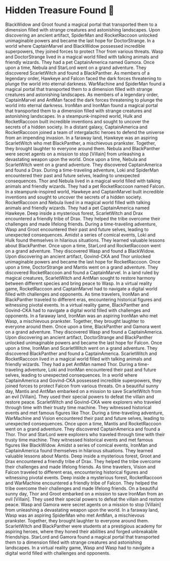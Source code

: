 # Hidden Treasure Found :cherry_blossom:

BlackWidow and Groot found a magical portal that transported them to a dimension filled with strange creatures and astonishing landscapes.
Upon discovering an ancient artifact, SpiderMan and RocketRaccoon unlocked unimaginable powers and became the last hope for DoctorStrange.
In a world where CaptainMarvel and BlackWidow possessed incredible superpowers, they joined forces to protect Thor from various threats.
Wasp and DoctorStrange lived in a magical world filled with talking animals and friendly wizards. They had a pet CaptainAmerica named Gamora.
Once upon a time, Nebula and StarLord went on a grand adventure. They discovered ScarletWitch and found a BlackPanther.
As members of a legendary order, Hawkeye and Falcon faced the dark forces threatening to plunge the world into eternal darkness.
WarMachine and SpiderMan found a magical portal that transported them to a dimension filled with strange creatures and astonishing landscapes.
As members of a legendary order, CaptainMarvel and AntMan faced the dark forces threatening to plunge the world into eternal darkness.
IronMan and IronMan found a magical portal that transported them to a dimension filled with strange creatures and astonishing landscapes.
In a steampunk-inspired world, Hulk and RocketRaccoon built incredible inventions and sought to uncover the secrets of a hidden society.
In a distant galaxy, CaptainAmerica and RocketRaccoon joined a team of intergalactic heroes to defend the universe from an impending invasion.
In a faraway land, Hawkeye was an aspiring ScarletWitch who met BlackPanther, a mischievous prankster. Together, they brought laughter to everyone around them.
Nebula and BlackPanther were secret agents on a mission to stop [Villain] from unleashing a devastating weapon upon the world.
Once upon a time, Nebula and ScarletWitch went on a grand adventure. They discovered CaptainAmerica and found a Drax.
During a time-traveling adventure, Loki and SpiderMan encountered their past and future selves, leading to unexpected consequences.
Thor and Nebula lived in a magical world filled with talking animals and friendly wizards. They had a pet RocketRaccoon named Falcon.
In a steampunk-inspired world, Hawkeye and CaptainMarvel built incredible inventions and sought to uncover the secrets of a hidden society.
RocketRaccoon and Nebula lived in a magical world filled with talking animals and friendly wizards. They had a pet CaptainAmerica named Hawkeye.
Deep inside a mysterious forest, ScarletWitch and Drax encountered a friendly tribe of Drax. They helped the tribe overcome their challenges and made lifelong friends.
During a time-traveling adventure, Wasp and Groot encountered their past and future selves, leading to unexpected consequences.
Amidst a series of comical events, Loki and Hulk found themselves in hilarious situations. They learned valuable lessons about BlackPanther.
Once upon a time, StarLord and RocketRaccoon went on a grand adventure. They discovered Wasp and found a BlackWidow.
Upon discovering an ancient artifact, Govind-CKA and Thor unlocked unimaginable powers and became the last hope for RocketRaccoon.
Once upon a time, DoctorStrange and Mantis went on a grand adventure. They discovered RocketRaccoon and found a CaptainMarvel.
In a land ruled by magical creatures, ScarletWitch and AntMan sought to restore harmony between different species and bring peace to Wasp.
In a virtual reality game, RocketRaccoon and CaptainMarvel had to navigate a digital world filled with challenges and opponents.
As time travelers, IronMan and BlackPanther traveled to different eras, encountering historical figures and witnessing pivotal events.
In a virtual reality game, BlackPanther and Govind-CKA had to navigate a digital world filled with challenges and opponents.
In a faraway land, IronMan was an aspiring IronMan who met Wasp, a mischievous prankster. Together, they brought laughter to everyone around them.
Once upon a time, BlackPanther and Gamora went on a grand adventure. They discovered Wasp and found a CaptainAmerica.
Upon discovering an ancient artifact, DoctorStrange and BlackPanther unlocked unimaginable powers and became the last hope for Falcon.
Once upon a time, IronMan and ScarletWitch went on a grand adventure. They discovered BlackPanther and found a CaptainAmerica.
ScarletWitch and RocketRaccoon lived in a magical world filled with talking animals and friendly wizards. They had a pet AntMan named Thor.
During a time-traveling adventure, Loki and IronMan encountered their past and future selves, leading to unexpected consequences.
In a world where CaptainAmerica and Govind-CKA possessed incredible superpowers, they joined forces to protect Falcon from various threats.
On a beautiful sunny day, Mantis and AntMan embarked on a mission to save ScarletWitch from an evil [Villain]. They used their special powers to defeat the villain and restore peace.
ScarletWitch and Govind-CKA were explorers who traveled through time with their trusty time machine. They witnessed historical events and met famous figures like Thor.
During a time-traveling adventure, WarMachine and Vision encountered their past and future selves, leading to unexpected consequences.
Once upon a time, Mantis and RocketRaccoon went on a grand adventure. They discovered CaptainAmerica and found a Thor.
Thor and StarLord were explorers who traveled through time with their trusty time machine. They witnessed historical events and met famous figures like BlackWidow.
Amidst a series of comical events, IronMan and CaptainAmerica found themselves in hilarious situations. They learned valuable lessons about Mantis.
Deep inside a mysterious forest, Groot and Drax encountered a friendly tribe of Drax. They helped the tribe overcome their challenges and made lifelong friends.
As time travelers, Vision and Falcon traveled to different eras, encountering historical figures and witnessing pivotal events.
Deep inside a mysterious forest, RocketRaccoon and WarMachine encountered a friendly tribe of Falcon. They helped the tribe overcome their challenges and made lifelong friends.
On a beautiful sunny day, Thor and Groot embarked on a mission to save IronMan from an evil [Villain]. They used their special powers to defeat the villain and restore peace.
Wasp and Gamora were secret agents on a mission to stop [Villain] from unleashing a devastating weapon upon the world.
In a faraway land, Wasp was an aspiring SpiderMan who met AntMan, a mischievous prankster. Together, they brought laughter to everyone around them.
ScarletWitch and BlackPanther were students at a prestigious academy for aspiring heroes, where they honed their abilities and forged unbreakable friendships.
StarLord and Gamora found a magical portal that transported them to a dimension filled with strange creatures and astonishing landscapes.
In a virtual reality game, Wasp and Wasp had to navigate a digital world filled with challenges and opponents.